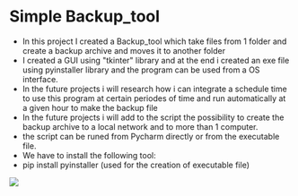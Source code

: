 # Simple Backup_tool 

- In this project I created a Backup_tool which take files from 1 folder and create a backup archive and moves it to another folder 
- I created a GUI using "tkinter" library and at the end i created an exe file using pyinstaller library and the program can be used from a OS interface.
- In the future projects i will research how i can integrate a schedule time to use this program at certain periodes of time and run automatically at a given hour to make the backup file
- In the future projects i will add to the script the possibility to create the backup archive to a local network and to more than 1 computer.
- the script can be runed from Pycharm directly or from the executable file.
- We have to install the following tool:
- pip install pyinstaller (used for the creation of executable file)



[![](https://markdown-videos.deta.dev/youtube/oWeW8u_6HEQ)](https://youtu.be/oWeW8u_6HEQ)
